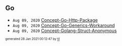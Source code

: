 ## Go


* <code>Aug 09, 2020</code> [Concept-Go-Http-Package](2020-08-09T23-18-32-concept-go-http-package.md)
* <code>Aug 09, 2020</code> [Concept-Go-Generics-Workaround](2020-08-09T11-01-49-concept-go-generics-workaround.md)
* <code>Aug 09, 2020</code> [Concept-Golang-Struct-Anonymous](2020-08-09T10-44-20-concept-golang-struct-anonymous.md)

<sup><sub>generated 28 Jan 2021 00:12:47 by <a href='https://github.com/senorprogrammer/til'>til</a></sub></sup>
